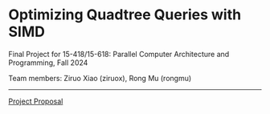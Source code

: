 # Optimizing Quadtree Queries with SIMD
Final Project for 15-418/15-618: Parallel Computer Architecture and Programming, Fall 2024

Team members: Ziruo Xiao (ziruox), Rong Mu (rongmu)

---
[Project Proposal](https://rr-15618-s25.github.io/project-website/proposal)
